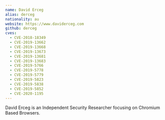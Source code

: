 ```yaml
---
name: David Erceg
alias: derceg
nationality: au
website: https://www.daviderceg.com
github: derceg
cves:
  - CVE-2018-18349
  - CVE-2019-13662
  - CVE-2019-13668
  - CVE-2019-13673
  - CVE-2019-13681
  - CVE-2019-13683
  - CVE-2019-5766
  - CVE-2019-5778
  - CVE-2019-5779
  - CVE-2019-5823
  - CVE-2019-5838
  - CVE-2019-5852
  - CVE-2020-1195
---
```

David Erceg is an Independent Security Researcher focusing on Chromium Based Browsers.